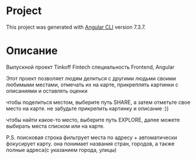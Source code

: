 # Project

This project was generated with [Angular CLI](https://github.com/angular/angular-cli) version 7.3.7.


# Описание

Выпускной проект Tinkoff Fintech специальность Frontend, Angular

Этот проект позволяет людям делиться с другими людьми своими любимыми местами, отмечать их на карте, прикреплять картинки с описаниями и оставлять оценки

чтобы поделиться местом, выберите путь SHARE, а затем отметьте свое место на карте. не забудьте прикрепить картинку и описание :))

чтобы найти какое-то место, выберите путь EXPLORE, далее можете выбирать места списком или на карте.

P.S. поисковая строка фильтрует места по адресу + автоматически фокусирует карту. она понимает названия стран, городов, а также полные адреса(с указанием города, улицы)


